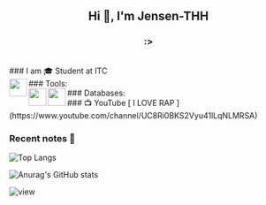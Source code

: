 
<h2 align="center">Hi 👋, I'm Jensen-THH</h2>
<h3 align="center">:></h3>

<br />
### I am 🎓 Student  at ITC

<br>
### Tools:
<img align='left' height="32" width="32" src="https://cdn.jsdelivr.net/npm/simple-icons@4.8.0/icons/visualstudiocode.svg" />
<br />
### Databases:
<img align='left' height="32" width="32" src="https://cdn.jsdelivr.net/npm/simple-icons@4.8.0/icons/mongodb.svg" /> 
<img align='left' height="32" width="32" src="https://cdn.jsdelivr.net/npm/simple-icons@4.8.0/icons/mysql.svg" />
<br />
### 📺 YouTube
[ I LOVE RAP ](https://www.youtube.com/channel/UC8Ri0BKS2Vyu41lLqNLMRSA)
<br />

### Recent notes 📝
![Top Langs](https://github-readme-stats.vercel.app/api/top-langs/?username=jensen-thh&layout=compact)

![Anurag's GitHub stats](https://github-readme-stats.vercel.app/api?username=jensen-thh&show_icons=true&count_private=true&theme=gruvbox)

![view](https://komarev.com/ghpvc/?username=jensen-thh&color=brightgreen)
